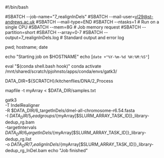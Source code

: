 #!/bin/bash

#SBATCH --job-name="7_realignInDels"
#SBATCH --mail-user=vl29@st-andrews.ac.uk
#SBATCH --mail-type=END
#SBATCH --ntasks=1                    # Run on a single CPU
#SBATCH --mem=8G                     # Job memory request
#SBATCH --partition=short
#SBATCH --array=0-7
#SBATCH --output=7_realignInDels.log   # Standard output and error log

pwd; hostname; date

echo "Starting job on $HOSTNAME"
echo [`date +"%Y-%m-%d %H:%M:%S"`]

eval "$(conda shell.bash hook)"
conda activate /mnt/shared/scratch/pjohnsto/apps/conda/envs/gatk3/

DATA_DIR=${SCRATCH}/kitchenflies/DNA/2_Process

mapfile -t myArray < $DATA_DIR/samples.txt

gatk3 \
-T IndelRealigner \
-R $DATA_DIR/6_targetInDels/dmel-all-chromosome-r6.54.fasta  \
-I $DATA_DIR/5_readgroups/${myArray[$SLURM_ARRAY_TASK_ID]}_library-dedup_rg.bam \
-targetIntervals $DATA_DIR/6_targetInDels/${myArray[$SLURM_ARRAY_TASK_ID]}_library-dedup_rg.list \
-o $DATA_DIR/7_realignInDels/${myArray[$SLURM_ARRAY_TASK_ID]}_library-dedup_rg_InDel.bam
echo "Job finished"
